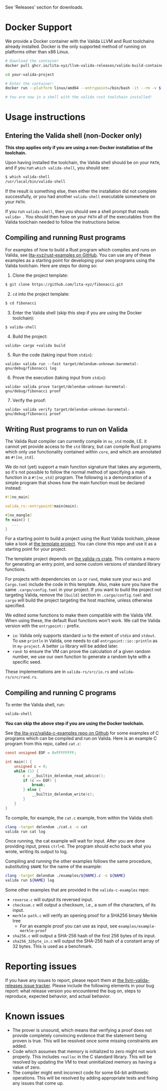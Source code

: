 See 'Releases' section for downloads.

# Docker Support

We provide a Docker container with the Valida LLVM and Rust toolchains already installed.
Docker is the only supported method of running on platforms other than x86 Linux.

```bash
# Download the container
docker pull ghcr.io/lita-xyz/llvm-valida-releases/valida-build-container:v0.5.0-alpha

cd your-valida-project

# Enter the container:
docker run --platform linux/amd64 --entrypoint=/bin/bash -it --rm -v $(realpath .):/src ghcr.io/lita-xyz/llvm-valida-releases/valida-build-container:v0.5.0-alpha

# You are now in a shell with the valida rust toolchain installed!
```

# Usage instructions

## Entering the Valida shell (non-Docker only)

**This step applies only if you are using a non-Docker installation of the toolchain.**

Upon having installed the toolchain, the Valida shell should be on your `PATH`, and if you run `which valida-shell`, you should see:

```bash
$ which valida-shell
/usr/local/bin/valida-shell
```

If the result is something else, then either the installation did not complete successfully, or you had another `valida-shell` executable somewhere on your `PATH`.

If you run `valida-shell`, then you should see a shell prompt that reads `valida> `. You should then have on your `PATH` all of the executables from the Valida toolchain needed to follow the instructions below.

## Compiling and running Rust programs

For examples of how to build a Rust program which compiles and runs on Valida, see [lita-xyz/rust-examples on GitHub](https://github.com/lita-xyz/rust-examples). You can use any of these examples as a starting point for developing your own programs using the Valida toolchain. Here are steps for doing so:

1. Clone the project template:

```bash
$ git clone https://github.com/lita-xyz/fibonacci.git
```

2. `cd` into the project template:

```bash
$ cd fibonacci
```

3. Enter the Valida shell (skip this step if you are using the Docker toolchain):

```bash
$ valida-shell
```

4. Build the project:

```
valida> cargo +valida build
```

5. Run the code (taking input from `stdin`):

```
valida> valida run --fast target/delendum-unknown-baremetal-gnu/debug/fibonacci log
```

6. Prove the execution (taking input from `stdin`):

```
valida> valida prove target/delendum-unknown-baremetal-gnu/debug/fibonacci proof
```

7. Verify the proof:

```
valida> valida verify target/delendum-unknown-baremetal-gnu/debug/fibonacci proof
```

## Writing Rust programs to run on Valida

The Valida Rust compiler can currently compile in `no_std` mode, I.E. it cannot yet provide access to the `std` library, but can compile Rust programs which only use functionality contained within `core`, and which are annotated as `#![no_std]`.

We do not (yet) support a main function signature that takes any arguments, so it's not possible to follow the normal method of specifying a main function in a `#![no_std]` program. The following is a demonstration of a simple program that shows how the main function must be declared instead:

```Rust
#![no_main]

valida_rs::entrypoint!main(main);

#[no_mangle]
fn main() {
   ...
}
```

For a starting point to build a project using the Rust Valida toolchain, please take a look at
[the template project](https://github.com/lita-xyz/fibonacci). You can clone this repo and use
it as a starting point for your project.

The template project depends on [the valida-rs crate](https://github.com/lita-xyz/valida-rs). This contains a macro for generating an entry point, and some custom versions of standard library functions.

For projects with dependencies on `io` or `rand`, make sure your `main` and `Cargo.toml` include the code in this template. Also, make sure you have the same `.cargo/config.toml` in your project. If you want to build the project not targeting Valida, remove the `[build]` section in `.cargo/config.toml` and `cargo` will build the project targeting the host machine, unless otherwise specified.

We edited some functions to make them compatible with the Valida VM. When using these, the default Rust functions won't work. We call the Valida version with the `entrypoint::` prefix.

* `io`: Valida only supports standard `io` to the extent of `stdin` and `stdout`. To use `println` in Valida, one needs to call `entrypoint::io::println` as in `my-project`. A better `io` library will be added later.
* `rand`: to ensure the VM can prove the calculation of a given random number, we use our own function to generate a random byte with a specific seed.

These implementations are in `valida-rs/src/io.rs` and `valida-rs/src/rand.rs`. 

## Compiling and running C programs

To enter the Valida shell, run:

```bash
valida-shell
```

**You can skip the above step if you are using the Docker toolchain.**

See [the lita-xyz/valida-c-examples repo on Github](https://github.com/lita-xyz/valida-c-examples) for some examples of C programs which can be compiled and run on Valida. Here is an example C program from this repo, called `cat.c`:

```c
const unsigned EOF = 0xFFFFFFFF;

int main() {
    unsigned c = 0;
    while (1) {
        c = __builtin_delendum_read_advice();
        if (c == EOF) {
            break;
        } else {
            __builtin_delendum_write(c);
        }
    }
}
```

To compile, for example, the `cat.c` example, from within the Valida shell:

```bash
clang -target delendum ./cat.c -o cat
valida run cat log
```

Once running, the cat example will wait for input. After you are done providing input, press `ctrl+D`. The program should echo back what you wrote, writing its output to log.

Compiling and running the other examples follows the same procedure, substituting `$NAME` for the name of the example:

```bash
clang -target delendum ./examples/${NAME}.c -o ${NAME}
valida run ${NAME} log
```

Some other examples that are provided in the `valida-c-examples` repo:

 * `reverse.c` will output its reversed input.
 * `checksum.c` will output a checksum, i.e., a sum of the characters, of its input.
 * `merkle-path.c` will verify an opening proof for a SHA256 binary Merkle tree
    * For an example proof you can use as input, see `examples/example-merkle-proof`
 * `sha256.c` will output a SHA-256 hash of the first 256 bytes of its input.
 * `sha256_32byte_in.c` will output the SHA-256 hash of a constant array of 32 bytes. This is used as a benchmark.

# Reporting issues

If you have any issues to report, please report them at [the llvm-valida-releases issue tracker](https://github.com/lita-xyz/llvm-valida-releases/issues). Please include the following elements in your bug report: what release version you encountered the bug on, steps to reproduce, expected behavior, and actual behavior.

# Known issues

 * The prover is unsound, which means that verifying a proof does not provide completely convincing evidence that the statement being proven is true. This will be resolved once some missing constraints are added.
 * Code which assumes that memory is initialized to zero might not work properly. This includes `realloc` in the C standard library. This will be resolved by updating the VM to treat uninitialized memory as having a value of zero.
 * The compiler might emit incorrect code for some 64-bit arithmetic operations. This will be resolved by adding appropriate tests and fixing any issues that come up.
